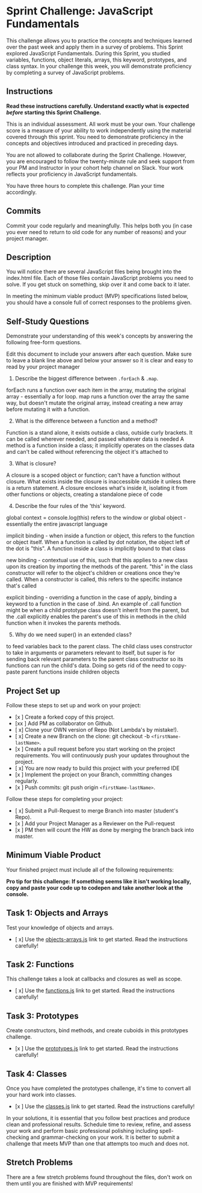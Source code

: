# Sprint Challenge: JavaScript Fundamentals

This challenge allows you to practice the concepts and techniques learned over the past week and apply them in a survey of problems. This Sprint explored JavaScript Fundamentals. During this Sprint, you studied variables, functions, object literals, arrays, this keyword, prototypes, and class syntax. In your challenge this week, you will demonstrate proficiency by completing a survey of JavaScript problems.

## Instructions

**Read these instructions carefully. Understand exactly what is expected _before_ starting this Sprint Challenge.**

This is an individual assessment. All work must be your own. Your challenge score is a measure of your ability to work independently using the material covered through this sprint. You need to demonstrate proficiency in the concepts and objectives introduced and practiced in preceding days.

You are not allowed to collaborate during the Sprint Challenge. However, you are encouraged to follow the twenty-minute rule and seek support from your PM and Instructor in your cohort help channel on Slack. Your work reflects your proficiency in JavaScript fundamentals.

You have three hours to complete this challenge. Plan your time accordingly.


## Commits

Commit your code regularly and meaningfully. This helps both you (in case you ever need to return to old code for any number of reasons) and your project manager.

## Description

You will notice there are several JavaScript files being brought into the index.html file.  Each of those files contain JavaScript problems you need to solve.  If you get stuck on something, skip over it and come back to it later.

In meeting the minimum viable product (MVP) specifications listed below, you should have a console full of correct responses to the problems given.

## Self-Study Questions

Demonstrate your understanding of this week's concepts by answering the following free-form questions.

Edit this document to include your answers after each question. Make sure to leave a blank line above and below your answer so it is clear and easy to read by your project manager

1. Describe the biggest difference between `.forEach` & `.map`.

forEach runs a function over each item in the array, mutating the original array - essentially a for loop.  map runs a function over the array the same way, but doesn't mutate the original array, instead creating a new array before mutating it with a function.

2. What is the difference between a function and a method?

Function is a stand alone, it exists outside a class, outside curly brackets.  It can be called wherever needed, and passed whatever data is needed
A method is a function inside a class; it implicitly operates on the classes data and can't be called without referencing the object it's attached to

3. What is closure?

A closure is a scoped object or function; can't have a function without closure.  What exists inside the closure is inaccessible outside it unless there is a return statement. A closure encloses what's inside it, isolating it from other functions or objects, creating a standalone piece of code

4. Describe the four rules of the 'this' keyword.

global context = console.log(this) refers to the window or global object - essentially the entire javascript language

implicit binding - when inside a function or object, this refers to the function or object itself.  When a function is called by dot notation, the object left of the dot is "this".  A function inside a class is implicitly bound to that class

new binding - contextual use of this, such that this applies to a new class upon its creation by importing the methods of the parent.  "this" in the class constructor will refer to the object's children or creations once they're called.  When a constructor is called, this refers to the specific instance that's called

explicit binding - overriding a function in the case of apply, binding a keyword to a function in the case of .bind.  An example of .call function might be when a child prototype class doesn't inherit from the parent, but the .call explicitly enables the parent's use of this in methods in the child function when it invokes the parents methods.

5. Why do we need super() in an extended class?

to feed variables back to the parent class.  The child class uses constructor to take in arguments or parameters relevant to itself, but super is for sending back relevant parameters to the parent class constructor so its functions can run the child's data.  Doing so gets rid of the need to copy-paste parent functions inside children objects

## Project Set up

Follow these steps to set up and work on your project:

- [x ] Create a forked copy of this project.
- [xx ] Add PM as collaborator on Github.
- [ x] Clone your OWN version of Repo (Not Lambda's by mistake!).
- [ x] Create a new Branch on the clone: git checkout -b `<firstName-lastName>`.
- [x ] Create a pull request before you start working on the project requirements.  You will continuously push your updates throughout the project.
- [ x] You are now ready to build this project with your preferred IDE
- [x ] Implement the project on your Branch, committing changes regularly.
- [x ] Push commits: git push origin `<firstName-lastName>`.

Follow these steps for completing your project:

- [ x] Submit a Pull-Request to merge <firstName-lastName> Branch into master (student's  Repo).
- [x ] Add your Project Manager as a Reviewer on the Pull-request
- [x ] PM then will count the HW as done by  merging the branch back into master.


## Minimum Viable Product

Your finished project must include all of the following requirements:

**Pro tip for this challenge: If something seems like it isn't working locally, copy and paste your code up to codepen and take another look at the console.**

## Task 1: Objects and Arrays
Test your knowledge of objects and arrays. 
* [ x] Use the [objects-arrays.js](challenges/objects-arrays.js) link to get started.  Read the instructions carefully!

## Task 2: Functions
This challenge takes a look at callbacks and closures as well as scope. 
* [ x] Use the [functions.js](challenges/functions.js) link to get started. Read the instructions carefully!

## Task 3: Prototypes
Create constructors, bind methods, and create cuboids in this prototypes challenge.
* [x ] Use the [prototypes.js](challenges/prototypes.js) link to get started. Read the instructions carefully!

## Task 4: Classes
Once you have completed the prototypes challenge, it's time to convert all your hard work into classes.
* [x ] Use the [classes.js](challenges/classes.js) link to get started. Read the instructions carefully!

In your solutions, it is essential that you follow best practices and produce clean and professional results. Schedule time to review, refine, and assess your work and perform basic professional polishing including spell-checking and grammar-checking on your work. It is better to submit a challenge that meets MVP than one that attempts too much and does not.

## Stretch Problems

There are a few stretch problems found throughout the files, don't work on them until you are finished with MVP requirements!
